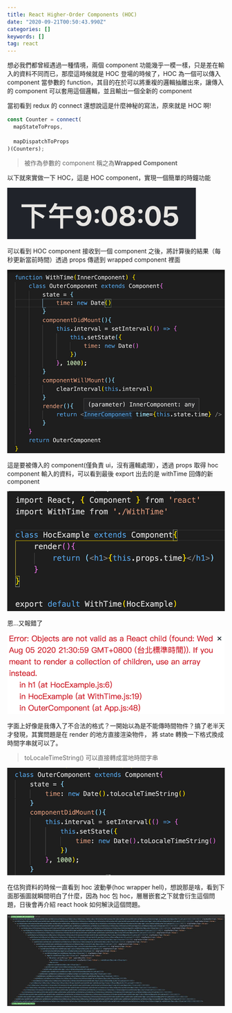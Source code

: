 ```yaml
---
title: React Higher-Order Components (HOC)
date: "2020-09-21T00:50:43.990Z"
categories: []
keywords: []
tag: react
---
```


想必我們都曾經遇過一種情境，兩個 component 功能幾乎一模一樣，只是差在輸入的資料不同而已，那麼這時候就是 HOC 登場的時候了，HOC 為一個可以傳入 component 當參數的 function，其目的在於可以將重複的邏輯抽離出來，讓傳入的 component 可以套用這個邏輯，並且輸出一個全新的 component

當初看到 redux 的 connect 還想說這是什麼神秘的寫法，原來就是 HOC 啊!

```javascript
const Counter = connect(
  mapStateToProps,

  mapDispatchToProps
)(Counters);
```

> 被作為參數的 component 稱之為**Wrapped Component**

以下就來實做一下 HOC，這是 HOC component，實現一個簡單的時鐘功能

![](/img/1__GcC__tU08LCx7h5vKMTxvVg.png)

可以看到 HOC component 接收到一個 component 之後，將計算後的結果（每秒更新當前時間）透過 props 傳遞到 wrapped component 裡面

![](/img/1__4Z6j5Ef0Dnty7pHG__ioxHg.png)

這是要被傳入的 component(僅負責 ui，沒有邏輯處理），透過 props 取得 hoc component 輸入的資料，可以看到最後 export 出去的是 withTime 回傳的新 component

![](/img/1__oFrNZbSc5FXbWUClUXzl4g.png)

恩…又報錯了

![](/img/1__6OPQbez4ha4BXMjsd9ocOg.png)

字面上好像是我傳入了不合法的格式？一開始以為是不能傳時間物件？搞了老半天才發現，其實問題是在 render 的地方直接渲染物件， 將 state 轉換一下格式換成時間字串就可以了。

> toLocaleTimeString() 可以直接轉成當地時間字串

![](/img/1__o4F683lSXo7g7Me4JHktAQ.png)

在估狗資料的時候一直看到 hoc 波動拳(hoc wrapper hell)，想說那是啥，看到下面那張圖就瞬間明白了什麼，因為 hoc 包 hoc，層層嵌套之下就會衍生這個問題，日後會再介紹 react hook 如何解決這個問題。

![](/img/1__HS2P3viVU3ILMFPo__JEeHg.jpeg)
